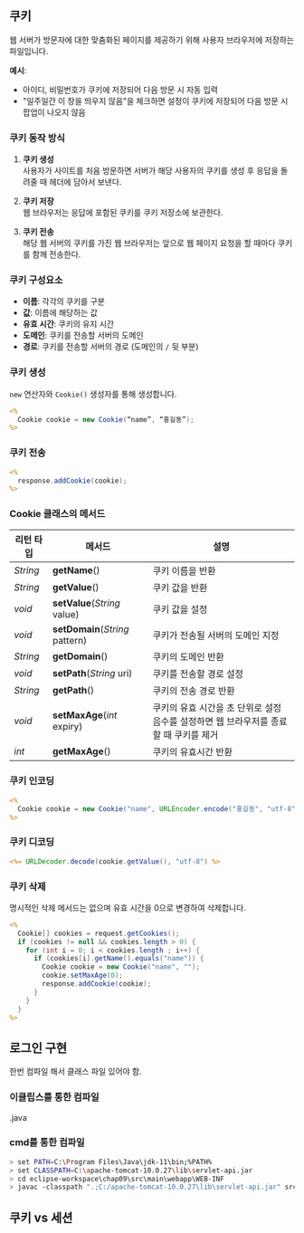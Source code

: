 ## 쿠키
웹 서버가 방문자에 대한 맞춤화된 페이지를 제공하기 위해 사용자 브라우저에 저장하는 파일입니다.

**예시**:
- 아이디, 비밀번호가 쿠키에 저장되어 다음 방문 시 자동 입력
- "일주일간 이 창을 띄우지 않음"을 체크하면 설정이 쿠키에 저장되어 다음 방문 시 팝업이 나오지 않음

### 쿠키 동작 방식
1. **쿠키 생성**   
사용자가 사이트를 처음 방문하면 서버가 해당 사용자의 쿠키를 생성 후 응답을 돌려줄 때 헤더에 담아서 보낸다.   

2. **쿠키 저장**   
웹 브라우저는 응답에 포함된 쿠키를 쿠키 저장소에 보관한다.   

3. **쿠키 전송**   
해당 웹 서버의 쿠키를 가진 웹 브라우저는 앞으로 웹 페이지 요청을 할 때마다 쿠키를 함께 전송한다.   

### 쿠키 구성요소
- **이름**: 각각의 쿠키를 구분   
- **값**: 이름에 해당하는 값   
- **유효 시간**: 쿠키의 유지 시간   
- **도메인**: 쿠키를 전송할 서버의 도메인   
- **경로**: 쿠키를 전송할 서버의 경로 (도메인의 `/` 뒷 부분)

### 쿠키 생성

`new` 연산자와 `Cookie()` 생성자를 통해 생성합니다.

```jsp
<%
  Cookie cookie = new Cookie(“name”, “홍길동”);
%>
```

### 쿠키 전송

```jsp
<%
  response.addCookie(cookie);
%>
```

### Cookie 클래스의 메서드

|리턴 타입|메서드|설명|
|---|---|---|
|*String*|**getName**()|쿠키 이름을 반환|
|*String*|**getValue**()|쿠키 값을 반환|
|*void*|**setValue**(*String* value)|쿠키 값을 설정|
|*void*|**setDomain**(*String* pattern)|쿠키가 전송될 서버의 도메인 지정|
|*String*|**getDomain**()|쿠키의 도메인 반환|
|*void*|**setPath**(*String* uri)|쿠키를 전송할 경로 설정|
|*String*|**getPath**()|쿠키의 전송 경로 반환|
|*void*|**setMaxAge**(*int* expiry) |쿠키의 유효 시간을 초 단위로 설정 음수를 설정하면 웹 브라우저를 종료할 때 쿠키를 제거|
|*int*|**getMaxAge**()|쿠키의 유효시간 반환|

### 쿠키 인코딩

```jsp
<%
  Cookie cookie = new Cookie("name", URLEncoder.encode("홍길동", "utf-8"));
%>
```

### 쿠키 디코딩

```jsp
<%= URLDecoder.decode(cookie.getValue(), "utf-8") %>
```

### 쿠키 삭제

명시적인 삭제 메서드는 없으며 유효 시간을 0으로 변경하여 삭제합니다.

```jsp
<%
  Cookie[] cookies = request.getCookies();
  if (cookies != null && cookies.length > 0) {
    for (int i = 0; i < cookies.length ; i++) {
      if (cookies[i].getName().equals("name")) {
        Cookie cookie = new Cookie("name", "");
        cookie.setMaxAge(0);
        response.addCookie(cookie);
      }
    }
  }
%>
```

## 로그인 구현

한번 컴파일 해서 클래스 파일 있어야 함.

### 이클립스를 통한 컴파일

.java 

### cmd를 통한 컴파일

```bash
> set PATH=C:\Program Files\Java\jdk-11\bin;%PATH%
> set CLASSPATH=C:\apache-tomcat-10.0.27\lib\servlet-api.jar
> cd eclipse-workspace\chap09\src\main\webapp\WEB-INF
> javac -classpath ".;C:/apache-tomcat-10.0.27\lib\servlet-api.jar" src\util\Cookies.java
```

## 쿠키 vs 세션

